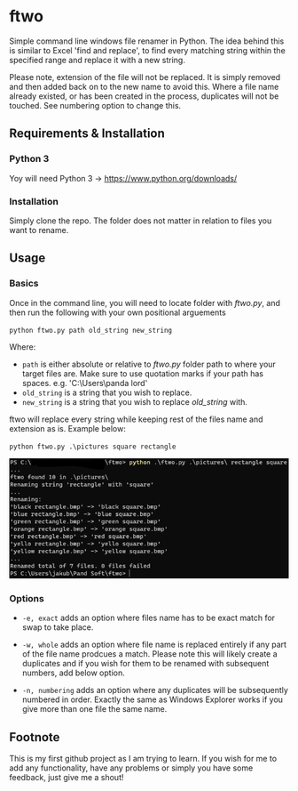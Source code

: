 # ftwo
Simple command line windows file renamer in Python. The idea behind this is similar to Excel 'find and replace', to find every matching string within the specified range and replace it with a new string.

Please note, extension of the file will not be replaced. It is simply removed and then added back on to the new name to avoid this.
Where a file name already existed, or has been created in the process, duplicates will not be touched. See numbering option to change this.

## Requirements & Installation
### Python 3
Yoy will need Python 3 -> <https://www.python.org/downloads/>

### Installation
Simply clone the repo. The folder does not matter in relation to files you want to rename.

## Usage
### Basics
Once in the command line, you will need to locate folder with *ftwo.py*, and then run the following with your own positional arguements

`python ftwo.py path old_string new_string`

Where:
* `path` is either absolute or relative to *ftwo.py* folder path to where your target files are. Make sure to use quotation marks if your path has spaces. e.g. 'C:\Users\panda lord\'
* `old_string` is a string that you wish to replace.
* `new_string` is a string that you wish to replace *old_string* with.

ftwo will replace every string while keeping rest of the files name and extension as is.
Example below:

`python ftwo.py .\pictures square rectangle`

![ftwo.py example, figure 1](https://raw.githubusercontent.com/Panda-Lord/ftwo/main/figure_1.png)

### Options


* `-e, exact` adds an option where files name has to be exact match for swap to take place.

* `-w, whole` adds an option where file name is replaced entirely if any part of the file name prodcues a match. Please note this will likely create a duplicates and if you wish for them to be renamed with subsequent numbers, add below option.

* `-n, numbering` adds an option where any duplicates will be subsequently numbered in order. Exactly the same as Windows Explorer works if you give more than one file the same name.

## Footnote
This is my first github project as I am trying to learn. If you wish for me to add any functionality, have any problems or simply you have some feedback, just give me a shout!
